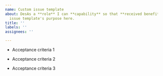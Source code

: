 ```yaml
---
name: Custom issue template
about: DesAs a **role** I can **capability** so that **received benefit**cribe this
  issue template's purpose here.
title: ''
labels: ''
assignees: ''

---
```


- Acceptance criteria 1

- Acceptance criteria 2

- Acceptance criteria 3
